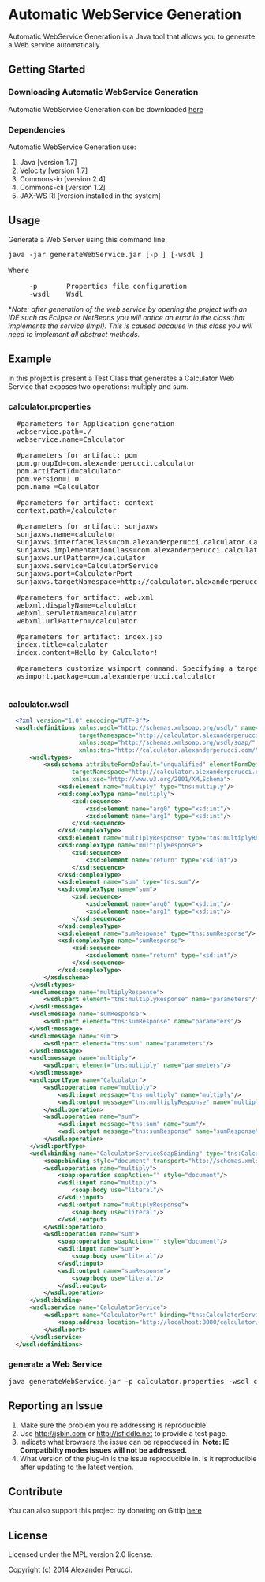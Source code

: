 Automatic WebService Generation
==================

Automatic WebService Generation is a Java tool that allows you to generate a Web service automatically.

## Getting Started

### Downloading Automatic WebService Generation

Automatic WebService Generation can be downloaded [here](https://github.com/prednaxela/generatewebservice/archive/master.zip)

### Dependencies

Automatic WebService Generation use:

 1. Java [version 1.7]
 2. Velocity [version 1.7]
 3. Commons-io [version 2.4]
 4. Commons-cli [version 1.2]
 5. JAX-WS RI [version installed in the system]

## Usage

Generate a Web Server using this command line:

<pre>
java -jar generateWebService.jar [-p <arg>] [-wsdl <arg>]

Where

     -p <arg>      Properties file configuration
     -wsdl <arg>   Wsdl
</pre>

**Note: after generation of the web service by opening the project with an IDE such as Eclipse or NetBeans you will notice an error in the class that implements the service (*Impl). This is caused because in this class you will need to implement all abstract methods.**

## Example

In this project is present a Test Class that generates a Calculator Web Service that exposes two operations: multiply and sum.

### calculator.properties

<pre>
  #parameters for Application generation
  webservice.path=./
  webservice.name=Calculator
  
  #parameters for artifact: pom
  pom.groupId=com.alexanderperucci.calculator
  pom.artifactId=calculator
  pom.version=1.0
  pom.name =Calculator
  
  #parameters for artifact: context
  context.path=/calculator
  
  #parameters for artifact: sunjaxws
  sunjaxws.name=calculator
  sunjaxws.interfaceClass=com.alexanderperucci.calculator.Calculator
  sunjaxws.implementationClass=com.alexanderperucci.calculator.CalculatorImpl
  sunjaxws.urlPattern=/calculator
  sunjaxws.service=CalculatorService
  sunjaxws.port=CalculatorPort
  sunjaxws.targetNamespace=http://calculator.alexanderperucci.com/
  
  #parameters for artifact: web.xml
  webxml.dispalyName=calculator
  webxml.servletName=calculator
  webxml.urlPattern=/calculator
  
  #parameters for artifact: index.jsp
  index.title=calculator
  index.content=Hello by Calculator!
  
  #parameters customize wsimport command: Specifying a target package via this command-line option, overrides any wsdl and schema binding customization for package name and the default package name algorithm defined in the specification
  wsimport.package=com.alexanderperucci.calculator

</pre>

### calculator.wsdl

```xml
  <?xml version="1.0" encoding="UTF-8"?>
  <wsdl:definitions xmlns:wsdl="http://schemas.xmlsoap.org/wsdl/" name="CalculatorService"
                    targetNamespace="http://calculator.alexanderperucci.com/"
                    xmlns:soap="http://schemas.xmlsoap.org/wsdl/soap/"
                    xmlns:tns="http://calculator.alexanderperucci.com/" xmlns:xsd="http://www.w3.org/2001/XMLSchema">
      <wsdl:types>
          <xsd:schema attributeFormDefault="unqualified" elementFormDefault="unqualified"
                  targetNamespace="http://calculator.alexanderperucci.com/" xmlns:tns="http://calculator.alexanderperucci.com/"
                  xmlns:xsd="http://www.w3.org/2001/XMLSchema">
              <xsd:element name="multiply" type="tns:multiply"/>
              <xsd:complexType name="multiply">
                  <xsd:sequence>
                      <xsd:element name="arg0" type="xsd:int"/>
                      <xsd:element name="arg1" type="xsd:int"/>
                  </xsd:sequence>
              </xsd:complexType>
              <xsd:element name="multiplyResponse" type="tns:multiplyResponse"/>
              <xsd:complexType name="multiplyResponse">
                  <xsd:sequence>
                      <xsd:element name="return" type="xsd:int"/>
                  </xsd:sequence>
              </xsd:complexType>
              <xsd:element name="sum" type="tns:sum"/>
              <xsd:complexType name="sum">
                  <xsd:sequence>
                      <xsd:element name="arg0" type="xsd:int"/>
                      <xsd:element name="arg1" type="xsd:int"/>
                  </xsd:sequence>
              </xsd:complexType>
              <xsd:element name="sumResponse" type="tns:sumResponse"/>
              <xsd:complexType name="sumResponse">
                  <xsd:sequence>
                      <xsd:element name="return" type="xsd:int"/>
                  </xsd:sequence>
              </xsd:complexType>
          </xsd:schema>
      </wsdl:types>
      <wsdl:message name="multiplyResponse">
          <wsdl:part element="tns:multiplyResponse" name="parameters"/>
      </wsdl:message>
      <wsdl:message name="sumResponse">
          <wsdl:part element="tns:sumResponse" name="parameters"/>
      </wsdl:message>
      <wsdl:message name="sum">
          <wsdl:part element="tns:sum" name="parameters"/>
      </wsdl:message>
      <wsdl:message name="multiply">
          <wsdl:part element="tns:multiply" name="parameters"/>
      </wsdl:message>
      <wsdl:portType name="Calculator">
          <wsdl:operation name="multiply">
              <wsdl:input message="tns:multiply" name="multiply"/>
              <wsdl:output message="tns:multiplyResponse" name="multiplyResponse"/>
          </wsdl:operation>
          <wsdl:operation name="sum">
              <wsdl:input message="tns:sum" name="sum"/>
              <wsdl:output message="tns:sumResponse" name="sumResponse"/>
          </wsdl:operation>
      </wsdl:portType>
      <wsdl:binding name="CalculatorServiceSoapBinding" type="tns:Calculator">
          <soap:binding style="document" transport="http://schemas.xmlsoap.org/soap/http"/>
          <wsdl:operation name="multiply">
              <soap:operation soapAction="" style="document"/>
              <wsdl:input name="multiply">
                  <soap:body use="literal"/>
              </wsdl:input>
              <wsdl:output name="multiplyResponse">
                  <soap:body use="literal"/>
              </wsdl:output>
          </wsdl:operation>
          <wsdl:operation name="sum">
              <soap:operation soapAction="" style="document"/>
              <wsdl:input name="sum">
                  <soap:body use="literal"/>
              </wsdl:input>
              <wsdl:output name="sumResponse">
                  <soap:body use="literal"/>
              </wsdl:output>
          </wsdl:operation>
      </wsdl:binding>
      <wsdl:service name="CalculatorService">
          <wsdl:port name="CalculatorPort" binding="tns:CalculatorServiceSoapBinding">
              <soap:address location="http://localhost:8080/calculator/calculator"/>
          </wsdl:port>
      </wsdl:service>
  </wsdl:definitions>
```

### generate a Web Service

<pre>
java generateWebService.jar -p calculator.properties -wsdl calculator.wsdl
</pre>

## Reporting an Issue

1. Make sure the problem you're addressing is reproducible.
2. Use http://jsbin.com or http://jsfiddle.net to provide a test page.
3. Indicate what browsers the issue can be reproduced in. **Note: IE Compatibilty modes issues will not be addressed.**
4. What version of the plug-in is the issue reproducible in. Is it reproducible after updating to the latest version.

## Contribute
You can also support this project by donating on Gittip [here](https://www.gittip.com/prednaxela/)

## License
Licensed under the MPL version 2.0 license.

Copyright (c) 2014 Alexander Perucci.
